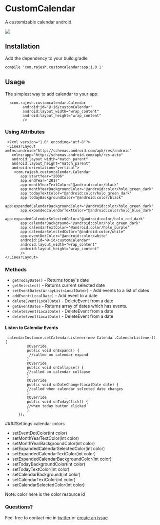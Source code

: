 # CustomCalendar

A customizable calendar android.

![](/custom-calendar.gif.jpg?raw=true)

## Installation

Add the dependency to your build.gradle 
  ```
  compile 'com.rajesh.customcalendar:app:1.0.1'
  ```
## Usage
The simplest way to add calendar to your app:

```
  <com.rajesh.customcalendar.Calendar
        android:id="@+id/customCalendar"
        android:layout_width="wrap_content"
        android:layout_height="wrap_content"
        />
 ```
 ### Using Attributes 
 ```
  <?xml version="1.0" encoding="utf-8"?>
  <LinearLayout xmlns:android="http://schemas.android.com/apk/res/android"
    xmlns:app="http://schemas.android.com/apk/res-auto"
    android:layout_width="match_parent"
    android:layout_height="match_parent"
    android:orientation="vertical">
     <com.rajesh.customcalendar.Calendar
        app:startYear="2006"
        app:endYear="2017"
        app:monthYearTextColor="@android:color/black"
        app:monthYearBackgroundColor="@android:color/holo_green_dark"
        app:todayTextColor="@android:color/holo_green_dark"
        app:todayBackgroundColor="@android:color/black"
        app:expandedCalendarBackgroundColor="@android:color/holo_green_dark"
        app:expandedCalendarTextColor="@android:color/holo_blue_dark"
        app:expandedCalendarSelectedColor="@android:color/holo_red_dark"
        app:calendarBackground="@android:color/holo_green_dark"
        app:calendarTextColor="@android:color/holo_purple"
        app:calendarSelectedColor="@android:color/white"
        app:eventDotColor="@android:color/white"
        android:id="@+id/customCalendar"
        android:layout_width="wrap_content"
        android:layout_height="wrap_content"
        />
 </LinearLayout>
 ```
 ### Methods 
 
 - `getTodayDate()` - Returns today's date
 - `getSelected()` - Returns current selected date
 - `setEventDates(ArrayList<LocalDate>)` - Add events to a list of dates
 - `addEvent(LocalDate)` - Add  event to a date
 - `deleteEvent(LocalDate)` - DeleteEvent from a date
 - `getEventDates` - Returns array of dates which has events.
 - `deleteEvent(LocalDate)` - DeleteEvent from a date
 - `deleteEvent(LocalDate)` - DeleteEvent from a date
 
  #### Listen to Calendar Events  
  ```
   calendarInstance.setCalendarListener(new Calendar.CalendarListener() {
            @Override
            public void onExpand() {
             //called on calendar expand
            }
            @Override
            public void onCollapse() {
            //called on calendar collapse
            }
            @Override
            public void onDateChange(LocalDate date) {
            //called when calendar selected date changes
            }
            @Override
            public void onTodayClick() {
            //when today button clicked
            }
        });
   ```
 
 ####Settings calendar colors  
 - setEventDotColor(int color)
 - setMonthYearTextColor(int color)
 - setMonthYearBackgroundColor(int color)
 - setExpandedCalendarSelectedColor(int color)
 - setExpandedCalendarTextColor(int color)
 - setExpandedCalendarBackgroundColor(int color)
 - setTodayBackgroundColor(int color)
 - setTodayTextColor(int color)
 - setCalendarBackground(int color)
 - setCalendarTextColor(int color)
 - setCalendarSelectedColor(int color)
 
  Note: color here is the color resource id
  
  
### Questions?
Feel free to contact me in [twitter](https://twitter.com/khetanrajesh) or [create an issue](https://github.com/khetanrajesh/CustomCalendar/issues/new)  
  
 
